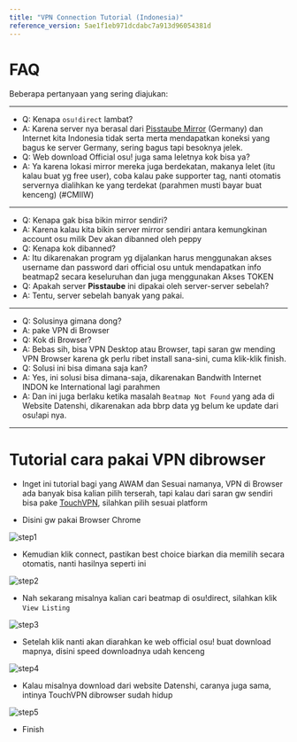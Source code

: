 ```yaml
---
title: "VPN Connection Tutorial (Indonesia)"
reference_version: 5ae1f1eb971dcdabc7a913d96054381d
---
```

# FAQ
Beberapa pertanyaan yang sering diajukan:

-----------------------

- Q: Kenapa `osu!direct` lambat?
- A: Karena server nya berasal dari [Pisstaube Mirror](https://pisstau.be) (Germany) dan Internet kita Indonesia tidak serta merta mendapatkan koneksi yang bagus ke server Germany, sering bagus tapi besoknya jelek.
- Q: Web download Official osu! juga sama leletnya kok bisa ya?
- A: Ya karena lokasi mirror mereka juga berdekatan, makanya lelet (itu kalau buat yg free user), coba kalau pake supporter tag, nanti otomatis servernya dialihkan ke yang terdekat (parahmen musti bayar buat kenceng) (#CMIIW)

-----------------------

- Q: Kenapa gak bisa bikin mirror sendiri?
- A: Karena kalau kita bikin server mirror sendiri antara kemungkinan account osu milik Dev akan dibanned oleh peppy
- Q: Kenapa kok dibanned?
- A: Itu dikarenakan program yg dijalankan harus menggunakan akses username dan password dari official osu untuk mendapatkan info beatmap2 secara keseluruhan dan juga menggunakan Akses TOKEN
- Q: Apakah server **Pisstaube** ini dipakai oleh server-server sebelah?
- A: Tentu, server sebelah banyak yang pakai.

-----------------------

- Q: Solusinya gimana dong?
- A: pake VPN di Browser
- Q: Kok di Browser?
- A: Bebas sih, bisa VPN Desktop atau Browser, tapi saran gw mending VPN Browser karena gk perlu ribet install sana-sini, cuma klik-klik finish.
- Q: Solusi ini bisa dimana saja kan?
- A: Yes, ini solusi bisa dimana-saja, dikarenakan Bandwith Internet INDON ke International lagi parahmen
- A: Dan ini juga berlaku ketika masalah `Beatmap Not Found` yang ada di Website Datenshi, dikarenakan ada bbrp data yg belum ke update dari osu!api nya.

-----------------------

# Tutorial cara pakai VPN dibrowser

- Inget ini tutorial bagi yang AWAM dan Sesuai namanya, VPN di Browser ada banyak bisa kalian pilih terserah, tapi kalau dari saran gw sendiri bisa pake [TouchVPN](https://touchvpn.net/platform.html), silahkan pilih sesuai platform

- Disini gw pakai Browser Chrome

![step1](https://cdn.discordapp.com/attachments/408950289962369025/708617862784483358/unknown.png)

- Kemudian klik connect, pastikan best choice biarkan dia memilih secara otomatis, nanti hasilnya seperti ini

![step2](https://cdn.discordapp.com/attachments/408950289962369025/708618252527468624/unknown.png)

- Nah sekarang misalnya kalian cari beatmap di osu!direct, silahkan klik `View Listing`

![step3](https://cdn.discordapp.com/attachments/408950289962369025/708619578800078878/screenshot128.jpg)

- Setelah klik nanti akan diarahkan ke web official osu! buat download mapnya, disini speed downloadnya udah kenceng

![step4](https://cdn.discordapp.com/attachments/408950289962369025/708618695156695081/unknown.png)

- Kalau misalnya download dari website Datenshi, caranya juga sama, intinya TouchVPN dibrowser sudah hidup

![step5](https://cdn.discordapp.com/attachments/408950289962369025/708618565678268476/unknown.png)

- Finish 

